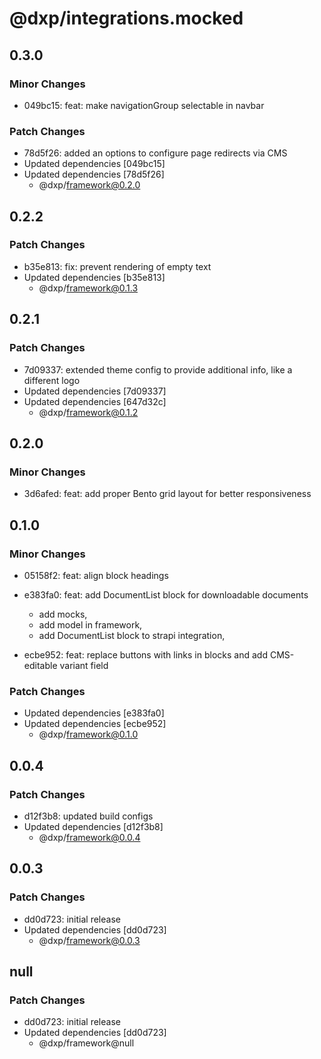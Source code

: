 # @dxp/integrations.mocked

## 0.3.0

### Minor Changes

- 049bc15: feat: make navigationGroup selectable in navbar

### Patch Changes

- 78d5f26: added an options to configure page redirects via CMS
- Updated dependencies [049bc15]
- Updated dependencies [78d5f26]
    - @dxp/framework@0.2.0

## 0.2.2

### Patch Changes

- b35e813: fix: prevent rendering of empty text
- Updated dependencies [b35e813]
    - @dxp/framework@0.1.3

## 0.2.1

### Patch Changes

- 7d09337: extended theme config to provide additional info, like a different logo
- Updated dependencies [7d09337]
- Updated dependencies [647d32c]
    - @dxp/framework@0.1.2

## 0.2.0

### Minor Changes

- 3d6afed: feat: add proper Bento grid layout for better responsiveness

## 0.1.0

### Minor Changes

- 05158f2: feat: align block headings
- e383fa0: feat: add DocumentList block for downloadable documents

    - add mocks,
    - add model in framework,
    - add DocumentList block to strapi integration,

- ecbe952: feat: replace buttons with links in blocks and add CMS-editable variant field

### Patch Changes

- Updated dependencies [e383fa0]
- Updated dependencies [ecbe952]
    - @dxp/framework@0.1.0

## 0.0.4

### Patch Changes

- d12f3b8: updated build configs
- Updated dependencies [d12f3b8]
    - @dxp/framework@0.0.4

## 0.0.3

### Patch Changes

- dd0d723: initial release
- Updated dependencies [dd0d723]
    - @dxp/framework@0.0.3

## null

### Patch Changes

- dd0d723: initial release
- Updated dependencies [dd0d723]
    - @dxp/framework@null
